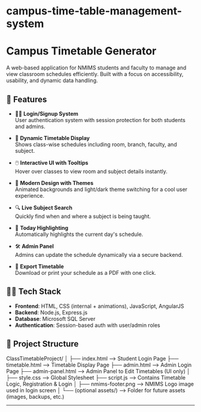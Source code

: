 # campus-time-table-management-system
# Campus Timetable Generator

A web-based application for NMIMS students and faculty to manage and view classroom schedules efficiently. Built with a focus on accessibility, usability, and dynamic data handling.

## 🚀 Features

- 🧑‍💼 **Login/Signup System**  
  User authentication system with session protection for both students and admins.

- 📅 **Dynamic Timetable Display**  
  Shows class-wise schedules including room, branch, faculty, and subject.

- 🖱️ **Interactive UI with Tooltips**  
  Hover over classes to view room and subject details instantly.

- 🎨 **Modern Design with Themes**  
  Animated backgrounds and light/dark theme switching for a cool user experience.

- 🔍 **Live Subject Search**  
  Quickly find when and where a subject is being taught.

- 📌 **Today Highlighting**  
  Automatically highlights the current day's schedule.

- 🛠️ **Admin Panel**  
  Admins can update the schedule dynamically via a secure backend.

- 📄 **Export Timetable**  
  Download or print your schedule as a PDF with one click.

## 🧑‍💻 Tech Stack

- **Frontend**: HTML, CSS (internal + animations), JavaScript, AngularJS
- **Backend**: Node.js, Express.js
- **Database**: Microsoft SQL Server
- **Authentication**: Session-based auth with user/admin roles

## 📂 Project Structure

ClassTimetableProject/
│
├── index.html               --> Student Login Page
├── timetable.html           --> Timetable Display Page
├── admin.html               --> Admin Login Page
├── admin-panel.html         --> Admin Panel to Edit Timetables (UI only)
│
├── style.css                --> Global Stylesheet
├── script.js                --> Contains Timetable Logic, Registration & Login
│
├── nmims-footer.png         --> NMIMS Logo image used in login screen
│
└── (optional assets/)       --> Folder for future assets (images, backups, etc.)
________________________________________
